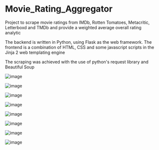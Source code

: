 # Movie_Rating_Aggregator
Project to scrape movie ratings from IMDb, Rotten Tomatoes, Metacritic, Letterboxd and TMDb and provide a weighted average overall rating analytic

The backend is written in Python, using Flask as the web framework. The frontend is a combination of HTML, CSS and some javascript scripts in the Jinja 2 web templating engine

The scraping was achieved with the use of python's request library and Beautiful Soup

![image](https://user-images.githubusercontent.com/72694473/110492023-b6f24c80-80e9-11eb-90ee-a2fd1a3cc36e.png)


![image](https://user-images.githubusercontent.com/72694473/110495113-1baea680-80ec-11eb-8f86-8cc0f2cbacac.png)


![image](https://user-images.githubusercontent.com/72694473/110493298-83fc8880-80ea-11eb-99f7-ccf04b8a4437.png)


![image](https://user-images.githubusercontent.com/72694473/110492630-4697fb00-80ea-11eb-8307-aacd2f805017.png)


![image](https://user-images.githubusercontent.com/72694473/110493774-d8076d00-80ea-11eb-9f2a-01884731a9f2.png)


![image](https://user-images.githubusercontent.com/72694473/110493868-eeadc400-80ea-11eb-89ea-414f938c475c.png)


![image](https://user-images.githubusercontent.com/72694473/110493968-07b67500-80eb-11eb-87c3-217cc8e97b0a.png)


![image](https://user-images.githubusercontent.com/72694473/110494230-4e0bd400-80eb-11eb-8aef-c0e8cb1ab28f.png)
